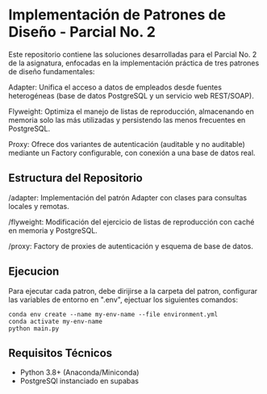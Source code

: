 # Implementación de Patrones de Diseño - Parcial No. 2

Este repositorio contiene las soluciones desarrolladas para el Parcial No. 2 de la asignatura, enfocadas en la implementación práctica de tres patrones de diseño fundamentales:

Adapter: Unifica el acceso a datos de empleados desde fuentes heterogéneas (base de datos PostgreSQL y un servicio web REST/SOAP).

Flyweight: Optimiza el manejo de listas de reproducción, almacenando en memoria solo las más utilizadas y persistendo las menos frecuentes en PostgreSQL.

Proxy: Ofrece dos variantes de autenticación (auditable y no auditable) mediante un Factory configurable, con conexión a una base de datos real.

## Estructura del Repositorio

/adapter: Implementación del patrón Adapter con clases para consultas locales y remotas.

/flyweight: Modificación del ejercicio de listas de reproducción con caché en memoria y PostgreSQL.

/proxy: Factory de proxies de autenticación y esquema de base de datos.

## Ejecucion
Para ejecutar cada patron, debe dirijirse a la carpeta del patron, configurar las variables de entorno en ".env", ejectuar los siguientes comandos:

```
conda env create --name my-env-name --file environment.yml
conda activate my-env-name
python main.py
```

## Requisitos Técnicos
- Python 3.8+ (Anaconda/Miniconda)
- PostgreSQl instanciado en supabas
